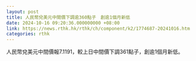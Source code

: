 ```yaml
---
layout: post
title: 人民幣兌美元中間價下調逾360點子　創逾1個月新低
date: 2024-10-16 09:20:36.000000000 +08:00
link: https://news.rthk.hk/rthk/ch/component/k2/1774687-20241016.htm
categories: rthk
---
```


人民幣兌美元中間價報7.1191，較上日中間價下調361點子，創逾1個月新低。
